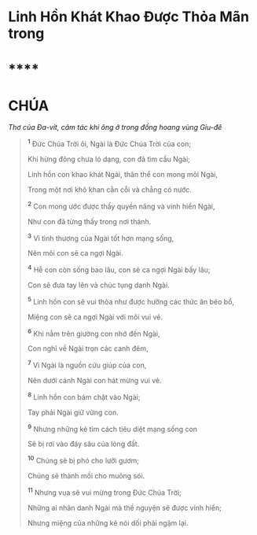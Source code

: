 # Linh Hồn Khát Khao Được Thỏa Mãn trong

# \*\*\*\*

# CHÚA

_Thơ của Đa-vít, cảm tác khi ông ở trong đồng hoang vùng Giu-đê_

> <sup><b>1</b></sup> Đức Chúa Trời ôi, Ngài là Đức Chúa Trời của con;
>
> Khi hừng đông chưa ló dạng, con đã tìm cầu Ngài;
>
> Linh hồn con khao khát Ngài, thân thể con mong mỏi Ngài,
>
> Trong một nơi khô khan cằn cỗi và chẳng có nước.
>
> <sup><b>2</b></sup> Con mong ước được thấy quyền năng và vinh hiển Ngài,
>
> Như con đã từng thấy trong nơi thánh.
>
> <sup><b>3</b></sup> Vì tình thương của Ngài tốt hơn mạng sống,
>
> Nên môi con sẽ ca ngợi Ngài.
>
> <sup><b>4</b></sup> Hễ con còn sống bao lâu, con sẽ ca ngợi Ngài bấy lâu;
>
> Con sẽ đưa tay lên và chúc tụng danh Ngài.
>
> <sup><b>5</b></sup> Linh hồn con sẽ vui thỏa như được hưởng các thức ăn béo bổ,
>
> Miệng con sẽ ca ngợi Ngài với môi vui vẻ.
>
> <sup><b>6</b></sup> Khi nằm trên giường con nhớ đến Ngài,
>
> Con nghĩ về Ngài trọn các canh đêm,
>
> <sup><b>7</b></sup> Vì Ngài là nguồn cứu giúp của con,
>
> Nên dưới cánh Ngài con hát mừng vui vẻ.
>
> <sup><b>8</b></sup> Linh hồn con bám chặt vào Ngài;
>
> Tay phải Ngài giữ vững con.
>
> <sup><b>9</b></sup> Nhưng những kẻ tìm cách tiêu diệt mạng sống con
>
> Sẽ bị rơi vào đáy sâu của lòng đất.
>
> <sup><b>10</b></sup> Chúng sẽ bị phó cho lưỡi gươm;
>
> Chúng sẽ thành mồi cho muông sói.
>
> <sup><b>11</b></sup> Nhưng vua sẽ vui mừng trong Đức Chúa Trời;
>
> Những ai nhân danh Ngài mà thề nguyện sẽ được vinh hiển;
>
> Nhưng miệng của những kẻ nói dối phải ngậm lại.
